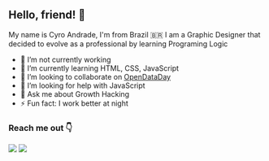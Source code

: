 ## Hello, friend! 🤖


My name is Cyro Andrade, I'm from Brazil 🇧🇷
I am a Graphic Designer that decided to evolve as a professional by learning Programing Logic 

- 🔭 I’m not currently working
- 🌱 I’m currently learning HTML, CSS, JavaScript
- 👯 I’m looking to collaborate on [OpenDataDay](opendataday.org)
- 🤔 I’m looking for help with JavaScript
- 💬 Ask me about Growth Hacking
- ⚡ Fun fact: I work better at night

### Reach me out 👇

[<img src="https://img.shields.io/badge/linkedin-%230077B5.svg?&style=for-the-badge&logo=linkedin&logoColor=white" />](https://www.linkedin.com/in/cyroandrade/)
[<img src="https://img.shields.io/badge/instagram-%23E4405F.svg?&style=for-the-badge&logo=instagram&logoColor=white">](https://www.instagram.com/cyroandrade/)
